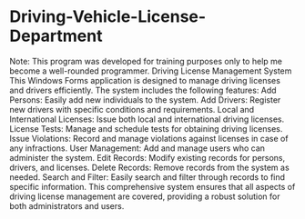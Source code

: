 # Driving-Vehicle-License-Department
Note: This program was developed for training purposes only to help me become a well-rounded programmer.
Driving License Management System
This Windows Forms application is designed to manage driving licenses and drivers efficiently. The system includes the following features:
Add Persons: Easily add new individuals to the system.
Add Drivers: Register new drivers with specific conditions and requirements.
Local and International Licenses: Issue both local and international driving licenses.
License Tests: Manage and schedule tests for obtaining driving licenses.
Issue Violations: Record and manage violations against licenses in case of any infractions.
User Management: Add and manage users who can administer the system.
Edit Records: Modify existing records for persons, drivers, and licenses.
Delete Records: Remove records from the system as needed.
Search and Filter: Easily search and filter through records to find specific information.
This comprehensive system ensures that all aspects of driving license management are covered, providing a robust solution for both administrators and users.
